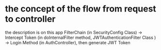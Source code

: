# the concept of the flow from request to controller 
the description is on this app
FilterChain (in SecurityConfig Class) -> Intercept Token (in doInternalFilter method, JWTAuthenticationFilter Class ) -> Login Method  (in AuthController), then generate JWT Token
